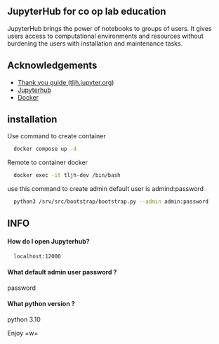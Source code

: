 
## JupyterHub for co op lab education

JupyterHub brings the power of notebooks to groups of users. It gives users access to computational environments and resources without burdening the users with installation and maintenance tasks.


## Acknowledgements

 - [Thank you guide (tljh.jupyter.org)](https://tljh.jupyter.org/en/latest/contributing/dev-setup.html)
 - [Jupyterhub](https://jupyter.org/hub)
 - [Docker](https://docs.docker.com/)


## installation

Use command to create container

```bash
  docker compose up -d
```

Remote to container docker

```bash
  docker exec -it tljh-dev /bin/bash
```

use this command to create admin default user is admind:password

```bash
  python3 /srv/src/bootstrap/bootstrap.py --admin admin:password
```

## INFO

#### How do I open Jupyterhub? 

```bash
  localhost:12000
```

#### What default admin user password ?

password

#### What python version ?

python 3.10


Enjoy =w=
